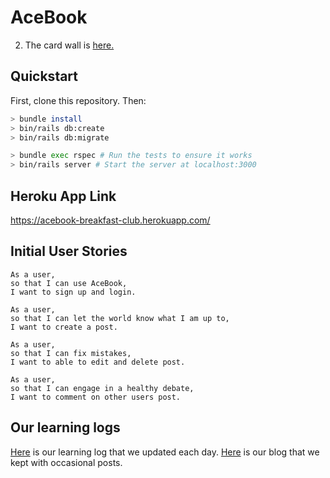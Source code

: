 # AceBook

2. The card wall is [here.](https://waffle.io/chloeverity/acebook-breakfast-club)

## Quickstart

First, clone this repository. Then:

```bash
> bundle install
> bin/rails db:create
> bin/rails db:migrate

> bundle exec rspec # Run the tests to ensure it works
> bin/rails server # Start the server at localhost:3000
```
## Heroku App Link

https://acebook-breakfast-club.herokuapp.com/

## Initial User Stories

`````
As a user,
so that I can use AceBook,
I want to sign up and login.

As a user,
so that I can let the world know what I am up to,
I want to create a post.

As a user,
so that I can fix mistakes,
I want to able to edit and delete post.

As a user,
so that I can engage in a healthy debate,
I want to comment on other users post.

``````

## Our learning logs
[Here](https://github.com/chloeverity/acebook-breakfast-club/wiki) is our learning log that we updated each day.
[Here](https://medium.com/the-breakfast-club-acebook-blog) is our blog that we kept with occasional posts.
